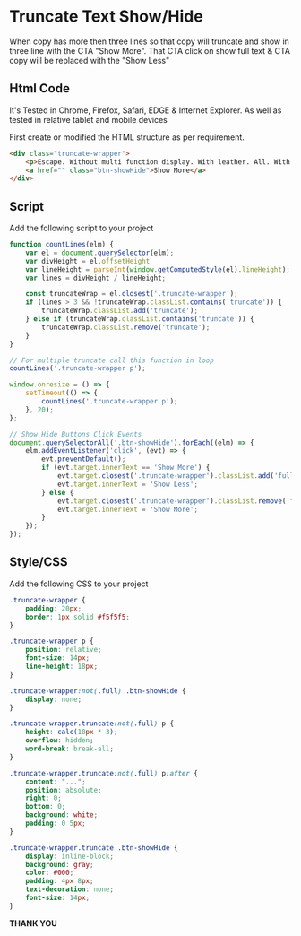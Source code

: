 # Truncate Text Show/Hide

When copy has more then three lines so that copy will truncate and show in three line with the CTA "Show More". That CTA click on show full text & CTA copy will be replaced with the "Show Less"

## Html Code

It's Tested in Chrome, Firefox, Safari, EDGE & Internet Explorer. As well as tested in relative tablet and mobile devices


First create or modified the HTML structure as per requirement.
```html
<div class="truncate-wrapper">
    <p>Escape. Without multi function display. With leather. All. With mfd high tft screen. With sync system.Without cruise control. Focus Electric. Without navigation system.</p>
    <a href="" class="btn-showHide">Show More</a>
</div>
```

## Script

Add the following script to your project
```javascript
function countLines(elm) {
    var el = document.querySelector(elm);
    var divHeight = el.offsetHeight
    var lineHeight = parseInt(window.getComputedStyle(el).lineHeight);
    var lines = divHeight / lineHeight;

    const truncateWrap = el.closest('.truncate-wrapper');
    if (lines > 3 && !truncateWrap.classList.contains('truncate')) {
        truncateWrap.classList.add('truncate');
    } else if (truncateWrap.classList.contains('truncate')) {
        truncateWrap.classList.remove('truncate');
    }
}

// For multiple truncate call this function in loop
countLines('.truncate-wrapper p');

window.onresize = () => {
    setTimeout(() => {
        countLines('.truncate-wrapper p');
    }, 20);
};

// Show Hide Buttons Click Events
document.querySelectorAll('.btn-showHide').forEach((elm) => {
    elm.addEventListener('click', (evt) => {
        evt.preventDefault();
        if (evt.target.innerText == 'Show More') {
            evt.target.closest('.truncate-wrapper').classList.add('full');
            evt.target.innerText = 'Show Less';
        } else {
            evt.target.closest('.truncate-wrapper').classList.remove('full');
            evt.target.innerText = 'Show More';
        }
    });
});
```


## Style/CSS
Add the following CSS to your project
```css
.truncate-wrapper {
    padding: 20px;
    border: 1px solid #f5f5f5;
}

.truncate-wrapper p {
    position: relative;
    font-size: 14px;
    line-height: 18px;
}

.truncate-wrapper:not(.full) .btn-showHide {
    display: none;
}

.truncate-wrapper.truncate:not(.full) p {
    height: calc(18px * 3);
    overflow: hidden;
    word-break: break-all;
}

.truncate-wrapper.truncate:not(.full) p:after {
    content: "...";
    position: absolute;
    right: 0;
    bottom: 0;
    background: white;
    padding: 0 5px;
}

.truncate-wrapper.truncate .btn-showHide {
    display: inline-block;
    background: gray;
    color: #000;
    padding: 4px 8px;
    text-decoration: none;
    font-size: 14px;
}
```

**THANK YOU**

